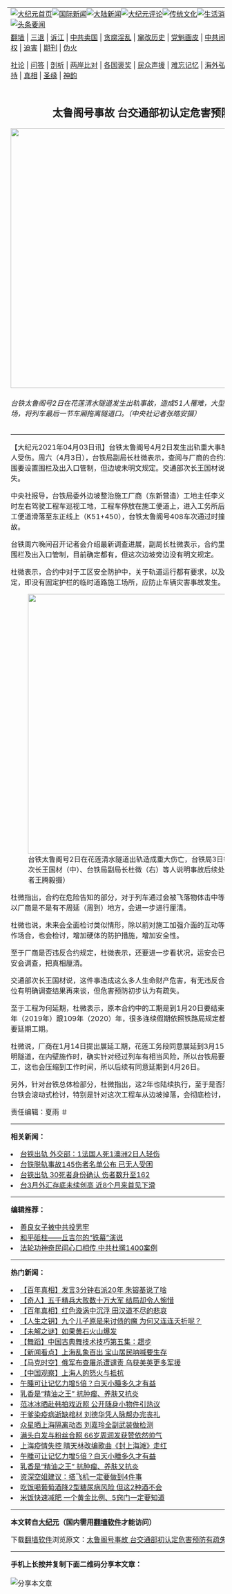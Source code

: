 <a name="1" id="1" target="_blank"></a><span id="1"></span>
<table align=center border="0"><tr><td colspan="2" VALIGN=TOP><a href="https://github.com/qscbje3555/djy/blob/master/gb/nf1351518.md#1"><img src="https://raw.githubusercontent.com/qscbje3555/www/master/t/djy/1.jpg" title="大纪元首页" alt="大纪元首页"></a><a href="https://github.com/qscbje3555/djy/blob/master/gb/n24hr.md#1"><img src="https://raw.githubusercontent.com/qscbje3555/www/master/t/djy/3.jpg" title="国际新闻" alt="国际新闻"></a><a href="https://github.com/qscbje3555/djy/blob/master/gb/nsc413.md#1"><img src="https://raw.githubusercontent.com/qscbje3555/www/master/t/djy/4.jpg" title="大陆新闻" alt="大陆新闻"></a><a href="https://github.com/qscbje3555/djy/blob/master/gb/news392.md#1"><img src="https://raw.githubusercontent.com/qscbje3555/www/master/t/djy/5.jpg" title="大纪元评论" alt="大纪元评论"></a><a href="https://github.com/qscbje3555/djy/blob/master/gb/news2007.md#1"><img src="https://raw.githubusercontent.com/qscbje3555/www/master/t/djy/6.jpg" title="传统文化" alt="传统文化"></a><a href="https://github.com/qscbje3555/djy/blob/master/gb/news2008.md#1"><img src="https://raw.githubusercontent.com/qscbje3555/www/master/t/djy/7.jpg" title="生活消费" alt="生活消费"></a><a href="https://github.com/qscbje3555/djy/blob/master/gb/ncyule.md#1"><img src="https://raw.githubusercontent.com/qscbje3555/www/master/t/djy/8.jpg" title="娱乐休闲" alt="娱乐休闲"></a><a href="https://github.com/qscbje3555/djy/blob/master/gb/nsc1002.md#1"><img src="https://raw.githubusercontent.com/qscbje3555/www/master/t/djy/9.jpg" title="健康" alt="健康"></a><a href="https://github.com/qscbje3555/djy/blob/master/gb/nf6092.md#1"><img src="https://raw.githubusercontent.com/qscbje3555/www/master/t/djy/10a.jpg" title="独家" alt="独家"></a><a href="https://github.com/qscbje3555/djy/blob/master/gb/nf4514.md#1"><img src="https://raw.githubusercontent.com/qscbje3555/www/master/t/djy/12a.jpg" title="头条要闻" alt="头条要闻"></a></td></tr>
<tr><td colspan="2" VALIGN=TOP><a target="_blank" href="https://github.com/qscbje3555/www/blob/master/README.md?zsrh#1">翻墙</a> | <a target="_blank" href="https://github.com/qscbje3555/djy/blob/master/gb/nf5657.md#1">三退</a> | <a target="_blank" href="https://github.com/qscbje3555/djy/blob/master/gb/nf6124.md#1">诉江</a> | <a target="_blank" href="https://github.com/qscbje3555/djy/blob/master/gb/nf1176117.md#1">中共卖国</a> | <a target="_blank" href="https://github.com/qscbje3555/djy/blob/master/gb/nf5773.md#1">贪腐淫乱</a> | <a target="_blank" href="https://github.com/qscbje3555/djy/blob/master/gb/nf1176115.md#1">窜改历史</a> | <a target="_blank" href="https://github.com/qscbje3555/djy/blob/master/gb/nf1176107.md#1">党魁画皮</a> | <a target="_blank" href="https://github.com/qscbje3555/djy/blob/master/gb/nf1320400.md#1">中共间谍</a> | <a target="_blank" href="https://github.com/qscbje3555/djy/blob/master/gb/nf1176114.md#1">破坏传统</a> | <a target="_blank" href="https://github.com/qscbje3555/ntdtv/blob/master/gb/prog447_1.md#1">恶贯满盈</a> | <a target="_blank" href="https://github.com/qscbje3555/djy/blob/master/gb/ncid278.md#1">人权</a> | <a target="_blank" href="https://github.com/qscbje3555/djy/blob/master/gb/nf1176111.md#1">迫害</a> | <a target="_blank" href="https://gitlab.com/szzdlab/mh-qikan/blob/master/README.md#1">期刊</a> | <a target="_blank" href="https://github.com/qscbje3555/djy/blob/master/gb/nf5562.md#1">伪火</a></p><p><a target="_blank" href="https://github.com/qscbje3555/djy/blob/master/gb/9p.md#1">社论</a> | <a target="_blank" href="https://github.com/qscbje3555/djy/blob/master/gb/nf4378.md#1">问答</a> | <a target="_blank" href="https://github.com/qscbje3555/djy/blob/master/gb/nf5792.md#1">剖析</a> | <a target="_blank" href="https://github.com/qscbje3555/djy/blob/master/gb/nf5735.md#1">两岸比对</a> | <a target="_blank" href="https://github.com/qscbje3555/djy/blob/master/gb/nf6119.md#1">各国褒奖</a> | <a target="_blank" href="https://github.com/qscbje3555/djy/blob/master/gb/nf6120.md#1">民众声援</a> | <a target="_blank" href="https://github.com/qscbje3555/djy/blob/master/gb/nf1188594.md#1">难忘记忆</a> | <a target="_blank" href="https://github.com/qscbje3555/djy/blob/master/gb/nf3180.md#1">海外弘传</a> | <a target="_blank" href="https://github.com/qscbje3555/djy/blob/master/gb/nf5410.md#1">万人上访</a> | <a target="_blank" href="https://github.com/qscbje3555/www/blob/master/README.md?zsrh#1">平台首页</a> | <a target="_blank" href="https://github.com/qscbje3555/djy/blob/master/gb/nf4386.md#1">支持</a> | <a target="_blank" href="https://github.com/qscbje3555/djy/blob/master/gb/nf4389.md#1">真相</a> | <a target="_blank" href="https://github.com/qscbje3555/djy/blob/master/gb/nf5790.md#1">圣缘</a> | <a target="_blank" href="https://github.com/qscbje3555/djy/blob/master/gb/nf4786.md#1">神韵</a></td></tr>
<tr><td VALIGN=TOP width="626"><h2 align=center>太鲁阁号事故 台交通部初认定危害预防有疏失</h2>
<img width="600" src="https://i.epochtimes.com/assets/uploads/2021/04/id12856262-20210403PHO0004l-600x400.jpg" />
<h6>台铁太鲁阁号2日在花莲清水隧道发生出轨事故，造成51人罹难，大型吊车3日上午抵达事故现场，将列车最后一节车厢拖离隧道口。（中央社记者张皓安摄）
</h6>
<hr>
	<p>【大纪元2021年04月03日讯】<ahref="https://github.com/qscbje3555/djy/blob/master/gb/tag/%E5%8F%B0%E9%93%81.md#1">台铁</a><ahref="https://github.com/qscbje3555/djy/blob/master/gb/tag/%E5%A4%AA%E9%B2%81%E9%98%81%E5%8F%B7.md#1">太鲁阁号</a>4月2日发生出轨重大事故，造成51人死亡，188人受伤。周六（4月3日），台铁局副局长<ahref="https://github.com/qscbje3555/djy/blob/master/gb/tag/%E6%9D%9C%E5%BE%AE.md#1">杜微</a>表示，查阅与厂商的合约发现，合约仅规定工区外围要设置围栏及出入口管制，但边坡未明文规定。交通部次长王国材说，初步认为危害预防有疏失。</p>
<p>中央社报导，<ahref="https://github.com/qscbje3555/djy/blob/master/gb/tag/%E5%8F%B0%E9%93%81.md#1">台铁</a>局委外边坡整治施工厂商（东新营造）工地主任李义祥当地时间周五早上约9时左右驾驶工程车巡视工地，工程车停放在施工便道上，进入工务所后，因故溜逸20米，沿着施工便道滑落至东正线上（K51+450），台铁<ahref="https://github.com/qscbje3555/djy/blob/master/gb/tag/%E5%A4%AA%E9%B2%81%E9%98%81%E5%8F%B7.md#1">太鲁阁号</a>408车次通过时撞上工程车，发生出轨事故。</p>
<p>台铁周六晚间召开记者会介绍最新调查进展，副局长<ahref="https://github.com/qscbje3555/djy/blob/master/gb/tag/%E6%9D%9C%E5%BE%AE.md#1">杜微</a>表示，合约里面规定，工区外围应设置围栏及出入口管制，目前确定都有，但这次边坡旁边没有明文规定。</p>
<p>杜微表示，合约中对于工区安全防护中，关于轨道运行都有要求，以及工地安全与卫生也有规定，即没有固定护栏的临时道路施工场所，应防止车辆灾害事故发生。</p>
<figure id="attachment_12856263" aria-describedby="caption-attachment-12856263" style="width: 600px" class="wp-caption aligncenter"><a target="_blank" href="https://i.epochtimes.com/assets/uploads/2021/04/id12856263-20210403PHO0034l.jpg"><img class="size-large wp-image-12856263" src="https://i.epochtimes.com/assets/uploads/2021/04/id12856263-20210403PHO0034l-600x400.jpg" alt="" width="600" b="400" /></a><figcaption id="caption-attachment-12856263" class="wp-caption-text">台铁太鲁阁号2日在花莲清水隧道出轨造成重大伤亡，台铁局3日举行记者会，交通部次长王国材（中）、台铁局副局长杜微（右）等人说明事故后续处理进度。（中央社记者王腾毅摄）</figcaption></figure>
<p>杜微指出，合约在危险告知的部分，对于列车通过会被飞落物体击中等应采取危害预防措施，所以厂商是不是有不周延（周到）地方，会进一步进行厘清。</p>
<p>杜微也说，未来会全面检讨类似情形，除以前对施工加强介面的互动等之外，以后对于特殊的工作场合，也会检讨，增加硬体的防护措施，增加安全性。</p>
<p>至于厂商是否违反合约规定，杜微表示，还要进一步看状况，运安会已经在调查，台铁会配合运安会调查，把真相厘清。</p>
<p>交通部次长王国材说，这件事造成这么多人生命财产危害，有无违反合约应该在运安会及检调单位有明确调查结果再来谈，但危害预防初步认为有疏失。</p>
<p>至于工程为何延期，杜微表示，原本合约中的工期是到1月20日要结束，但整个合约跨民国108年（2019年）跟109年（2020）年，很多连续假期依照铁路局规定都禁止施工，所以厂商提出要延期工期。</p>
<p>杜微说，厂商在1月14日提出展延工期，花莲工务段同意展延到3月15日，后面因为施工场地是明隧道，在内壁施作时，确实针对经过列车有相当风险，所以台铁局要求部分工程必须在夜间施工，这也会压缩到工作时间，所以后续有同意延期到4月26日。</p>
<p>另外，针对台铁总体检部分，杜微指出，这2年也陆续执行，至于是否落实度不够周延（周到），台铁会滚动式检讨，特别是针对这次工程车从边坡掉落，会彻底检讨，相关改善会再加强预防。</p>
<p>责任编辑：夏雨 ＃</p>
	
<hr>


<strong>相关新闻：</strong>
<li><a href="https://github.com/qscbje3555/djy/blob/master/gb/21/4/2/n12854441.md#1">台铁出轨 外交部：1法国人死1澳洲2日人轻伤</a></li>
<li><a href="https://github.com/qscbje3555/djy/blob/master/gb/21/4/2/n12854569.md#1">台铁脱轨事故145伤者名单公布 已无人受困</a></li>
<li><a href="https://github.com/qscbje3555/djy/blob/master/gb/21/4/2/n12855040.md#1">台铁出轨 30死者身份确认 伤者数升至162</a></li>
<li><a href="https://github.com/qscbje3555/djy/blob/master/gb/22/4/7/n13702254.md#1">台3月外汇存底未续创高 近8个月来首见下滑</a></li>
<hr>


<strong>编辑推荐：</strong>
<li><a href="https://github.com/upjkzu3674/djy/blob/master/gb/13/9/29/n3974789.md?dfh#1" target="_blank">善良女子被中共投男牢</a></li><li><a href="https://github.com/tsiac2612/djy/blob/master/gb/18/10/9/n10771577.md#1" target="_blank">和平砥柱——丘吉尔的“铁幕”演说</a></li><li><a href="https://github.com/tsiac2612/djy/blob/master/gb/19/4/9/n11172449.md#1" target="_blank">法轮功神奇民间心口相传 中共杜撰1400案例</a></li>
<hr>

<strong>热门新闻：</strong>
<li><a href="https://github.com/qscbje3555/djy/blob/master/gb/22/3/18/n13656536.md#1">【百年真相】发言3分钟右派20年 朱镕基说了啥</a></li>
<li><a href="https://github.com/qscbje3555/djy/blob/master/gb/22/3/28/n13678972.md#1">【奇人】五千精兵大败数十万大军 结局却令人惋惜</a></li>
<li><a href="https://github.com/qscbje3555/djy/blob/master/gb/21/12/23/n13456065.md#1">【百年真相】红色漩涡中沉浮 田汉道不尽的悲哀</a></li>
<li><a href="https://github.com/qscbje3555/djy/blob/master/gb/22/3/16/n13649081.md#1">【人生之钥】九个儿子原是来讨债的魔  为何又连连夭折呢？</a></li>
<li><a href="https://github.com/qscbje3555/djy/blob/master/gb/22/4/4/n13693867.md#1">【未解之谜】如果黄石火山爆发</a></li>
<li><a href="https://github.com/qscbje3555/djy/blob/master/gb/22/4/6/n13700595.md#1">【舞蹈】中国古典舞技术技巧第五集：趱步</a></li>
<li><a href="https://github.com/qscbje3555/djy/blob/master/gb/22/4/6/n13700454.md#1">【新闻看点】上海乱象百出 宝山居民呐喊要生存</a></li>
<li><a href="https://github.com/qscbje3555/djy/blob/master/gb/22/4/6/n13699234.md#1">【马克时空】俄军布查屠杀遭谴责 乌获美英更多军援</a></li>
<li><a href="https://github.com/qscbje3555/djy/blob/master/gb/22/4/5/n13697194.md#1">【中国观察】上海人的怒火与抵抗</a></li>
<li><a href="https://github.com/qscbje3555/djy/blob/master/gb/22/4/4/n13695012.md#1">午睡可让记忆力增5倍？白天小睡多久才有益</a></li>
<li><a href="https://github.com/qscbje3555/djy/blob/master/gb/22/4/4/n13694993.md#1">乳香是“精油之王” 抗肿瘤、养肤又抗炎</a></li>
<li><a href="https://github.com/qscbje3555/djy/blob/master/gb/22/4/5/n13697935.md#1">范冰冰晒赴韩拍戏近照 公开随身小物件引热议</a></li>
<li><a href="https://github.com/qscbje3555/djy/blob/master/gb/22/4/4/n13695754.md#1">干爹染疫病逝缺棺材 刘德华凭人脉帮办完丧礼</a></li>
<li><a href="https://github.com/qscbje3555/djy/blob/master/gb/22/4/4/n13695850.md#1">众星晒上海隔离动态 刘嘉玲全副武装做检测</a></li>
<li><a href="https://github.com/qscbje3555/djy/blob/master/gb/22/4/4/n13695675.md#1">满头白发与粉丝合照 66岁周润发获赞依然帅气</a></li>
<li><a href="https://github.com/qscbje3555/djy/blob/master/gb/22/4/6/n13700269.md#1">上海疫情失控 晴天林改编歌曲《封上海滩》走红</a></li>
<li><a href="https://github.com/qscbje3555/djy/blob/master/gb/22/4/4/n13695012.md#1">午睡可让记忆力增5倍？白天小睡多久才有益</a></li>
<li><a href="https://github.com/qscbje3555/djy/blob/master/gb/22/4/4/n13694993.md#1">乳香是“精油之王” 抗肿瘤、养肤又抗炎</a></li>
<li><a href="https://github.com/qscbje3555/djy/blob/master/gb/22/4/4/n13694672.md#1">资深空姐建议：搭飞机一定要做到4件事</a></li>
<li><a href="https://github.com/qscbje3555/djy/blob/master/gb/22/4/4/n13695005.md#1">吃饭喝葡萄酒降2型糖尿病风险 但这2种酒不会</a></li>
<li><a href="https://github.com/qscbje3555/djy/blob/master/gb/22/4/5/n13697193.md#1">米饭快速减肥 一个黄金比例、5窍门一定要知道</a></li>
<hr>

<strong>本文转自<a href="https://www.epochtimes.com">大纪元</a>（国内需用<a href="https://github.com/qscbje3555/www/blob/master/README.md#8">翻墙软件</a>才能访问）</strong><p>下载<a href="https://github.com/qscbje3555/www/blob/master/README.md#8">翻墙软件</a>浏览原文：<a href="https://www.epochtimes.com/gb/21/4/3/n12856245.htm">太鲁阁号事故 台交通部初认定危害预防有疏失</a></p><hr>

<strong>手机上长按并复制下面二维码分享本文章：</strong><br><br><img src="https://chart.apis.google.com/chart?cht=qr&chs=240x240&choe=UTF-8&chld=M|2&chl=https://github.com/qscbje3555/djy/blob/master/gb/21/4/3/n12856245.md%231" title="分享本文章"></td><td VALIGN=TOP><a href="https://github.com/qscbje3555/djy/blob/master/gb/16/1/21/n4622075.md?dfh#1" target="_blank"><img src="https://raw.githubusercontent.com/qscbje3555/djy/master/gb/300/wei-f1.jpg" title="中共的伪火骗局"  alt="中共的伪火骗局"></a><br><a href="https://github.com/qscbje3555/www/blob/master/README.md?dfh#9" target="_blank"><img src="https://raw.githubusercontent.com/qscbje3555/djy/master/gb/300/yong-h.jpg" title="永恒的见证"  alt="永恒的见证"></a><br><a href="https://github.com/qscbje3555/djy/blob/master/gb/13/9/29/n3974789.md?dfh#1" target="_blank"><img src="https://raw.githubusercontent.com/qscbje3555/djy/master/gb/300/shang-lnz.jpg" title="善良女子被中共投男牢"  alt="善良女子被中共投男牢"></a><br><a href="https://github.com/qscbje3555/djy/blob/master/gb/16/3/16/n4663449.md?dfh#1" target="_blank"><img src="https://raw.githubusercontent.com/qscbje3555/djy/master/gb/300/huo-z3.jpg" title="警卫目击活摘器官"  alt="警卫目击活摘器官"></a><br><a href="https://github.com/qscbje3555/djy/blob/master/gb/16/8/7/n8177641.md?dfh#1" target="_blank"><img src="https://raw.githubusercontent.com/qscbje3555/djy/master/gb/300/huo-z4.jpg" title="证人描述活摘恐怖"  alt="证人描述活摘恐怖"></a><br><a href="https://github.com/qscbje3555/djy/blob/master/gb/10/4/19/n2881569.md?dfh#1" target="_blank"><img src="https://raw.githubusercontent.com/qscbje3555/djy/master/gb/300/huo-z1.jpg" title="揭开活摘器官黑幕"  alt="揭开活摘器官黑幕"></a><br><a href="https://github.com/qscbje3555/djy/blob/master/gb/10/11/7/n3077476.md?dfh#1" target="_blank"><img src="https://raw.githubusercontent.com/qscbje3555/djy/master/gb/300/ma-ks.jpg" title="马克思的成魔之路"  alt="马克思的成魔之路"></a><br><a href="https://github.com/qscbje3555/djy/blob/master/gb/14/6/9/n4173977.md?dfh#1" target="_blank"><img src="https://raw.githubusercontent.com/qscbje3555/djy/master/gb/300/chang-zs.jpg" title="藏字石 蕴天机"  alt="藏字石 蕴天机"></a><br><a href="https://github.com/qscbje3555/djy/blob/master/gb/18/5/10/n10381511.md?dfh#1" target="_blank"><img src="https://raw.githubusercontent.com/qscbje3555/djy/master/gb/300/st1.jpg" title="关注三亿人三退"  alt="关注三亿人三退"></a><br><a href="https://github.com/qscbje3555/djy/blob/master/gb/18/3/21/n10237682.md?dfh#1" target="_blank"><img src="https://raw.githubusercontent.com/qscbje3555/djy/master/gb/300/jie-t.jpg" title="解体中共复兴中华"  alt="解体中共复兴中华"></a><br><a href="https://github.com/qscbje3555/djy/blob/master/gb/9/2/9/n2422991.md?dfh#1" target="_blank"><img src="https://raw.githubusercontent.com/qscbje3555/djy/master/gb/300/gao-zs.jpg" title="中共迫害良心律师"  alt="中共迫害良心律师"></a><br><a href="https://github.com/qscbje3555/djy/blob/master/gb/18/12/9/n10900044.md?dfh#1" target="_blank"><img src="https://raw.githubusercontent.com/qscbje3555/djy/master/gb/300/sj1.jpg" title="三百多万人举报江泽民"  alt="三百多万人举报江泽民"></a><br><a href="https://github.com/qscbje3555/djy/blob/master/gb/18/8/28/n10672014.md?dfh#1" target="_blank"><img src="https://raw.githubusercontent.com/qscbje3555/djy/master/gb/300/sj2.jpg" title="这些官员为何起诉江泽民"  alt="这些官员为何起诉江泽民"></a><br><a href="https://github.com/qscbje3555/djy/blob/master/gb/8/12/18/n2367165.md?dfh#1" target="_blank"><img src="https://raw.githubusercontent.com/qscbje3555/djy/master/gb/300/liangan.jpg" title="海峡两岸的强烈对比"  alt="海峡两岸的强烈对比"></a><br><a href="https://github.com/qscbje3555/djy/blob/master/gb/15/12/10/n4593139.md?dfh#1" target="_blank"><img src="https://raw.githubusercontent.com/qscbje3555/djy/master/gb/300/jia-ndzl.jpg" title="加拿大总理的贺信"  alt="加拿大总理的贺信"></a><br><a href="https://github.com/qscbje3555/djy/blob/master/gb/11/6/17/n3289382.md?dfh#1" target="_blank"><img src="https://raw.githubusercontent.com/qscbje3555/djy/master/gb/300/xiao-wd.jpg" title="探寻真相兼听则明"  alt="探寻真相兼听则明"></a><br><a href="https://github.com/qscbje3555/djy/blob/master/gb/18/10/27/n10812623.md?dfh#1" target="_blank"><img src="https://raw.githubusercontent.com/qscbje3555/djy/master/gb/300/yindu.jpg" title="印度媒体报道东方"  alt="印度媒体报道东方"></a><br><a href="https://github.com/qscbje3555/djy/blob/master/gb/18/6/9/n10469652.md?dfh#1" target="_blank"><img src="https://raw.githubusercontent.com/qscbje3555/djy/master/gb/300/xie-j.jpg" title="不一样的海外校园"  alt="不一样的海外校园"></a><br><a href="https://github.com/qscbje3555/djy/blob/master/gb/7/4/5/n1669415.md?dfh#1" target="_blank"><img src="https://raw.githubusercontent.com/qscbje3555/djy/master/gb/300/li-up.jpg" title="从大师到徒弟的传奇"  alt="从大师到徒弟的传奇"></a><br><a href="https://github.com/qscbje3555/djy/blob/master/gb/17/5/26/n9191512.md?dfh#1" target="_blank"><img src="https://raw.githubusercontent.com/qscbje3555/djy/master/gb/300/zfl2.jpg" title="亿万人与东方一本奇书"  alt="亿万人与东方一本奇书"></a><br><a href="https://github.com/qscbje3555/djy/blob/master/gb/13/11/27/n4020290.md?dfh#1" target="_blank"><img src="https://raw.githubusercontent.com/qscbje3555/djy/master/gb/300/zhen-h.jpg" title="大陆见不到的震撼场面"  alt="大陆见不到的震撼场面"></a><br><a href="https://github.com/qscbje3555/djy/blob/master/gb/15/7/17/n4482910.md?dfh#1" target="_blank"><img src="https://raw.githubusercontent.com/qscbje3555/djy/master/gb/300/dalu-sk.jpg" title="人心向善 大陆当初盛况"  alt="人心向善 大陆当初盛况"></a><br><a href="https://github.com/qscbje3555/djy/blob/master/gb/19/1/5/n10955468.md?dfh#1" target="_blank"><img src="https://raw.githubusercontent.com/qscbje3555/djy/master/gb/300/zfl1.jpg" title="追寻真理 这书讲什么"  alt="追寻真理 这书讲什么"></a><br><a href="https://github.com/qscbje3555/www/blob/master/README.md?dfh#1" target="_blank"><img src="https://raw.githubusercontent.com/qscbje3555/djy/master/gb/300/fq1.jpg" title="下载免费翻墙软件"  alt="下载免费翻墙软件"></a><br></td></tr></table>
